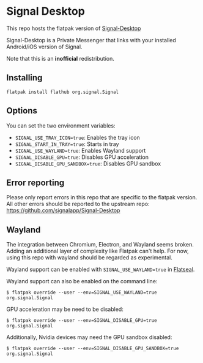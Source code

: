 # Signal Desktop

This repo hosts the flatpak version of [Signal-Desktop](https://github.com/signalapp/Signal-Desktop)

Signal-Desktop is a Private Messenger that links with your installed Android/iOS version of Signal.

Note that this is an **inofficial** redistribution.

## Installing

`flatpak install flathub org.signal.Signal`

## Options
You can set the two environment variables:

* `SIGNAL_USE_TRAY_ICON=true`: Enables the tray icon
* `SIGNAL_START_IN_TRAY=true`: Starts in tray
* `SIGNAL_USE_WAYLAND=true`: Enables Wayland support
* `SIGNAL_DISABLE_GPU=true`: Disables GPU acceleration
* `SIGNAL_DISABLE_GPU_SANDBOX=true`: Disables GPU sandbox

## Error reporting
Please only report errors in this repo that are specific to the flatpak version.
All other errors should be reported to the upstream repo: https://github.com/signalapp/Signal-Desktop 

## Wayland
The integration between Chromium, Electron, and Wayland seems broken.
Adding an additional layer of complexity like Flatpak can't help.
For now, using this repo with wayland should be regarded as experimental.

Wayland support can be enabled with `SIGNAL_USE_WAYLAND=true` in [Flatseal](https://flathub.org/apps/details/com.github.tchx84.Flatseal).

Wayland support can also be enabled on the command line:

```
$ flatpak override --user --env=SIGNAL_USE_WAYLAND=true org.signal.Signal
```

GPU acceleration may be need to be disabled:

```
$ flatpak override --user --env=SIGNAL_DISABLE_GPU=true org.signal.Signal
```

Additionally, Nvidia devices may need the GPU sandbox disabled:

```
$ flatpak override --user --env=SIGNAL_DISABLE_GPU_SANDBOX=true org.signal.Signal
```
